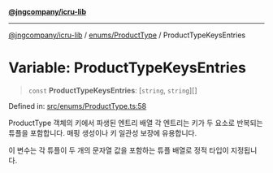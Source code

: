 [**@jngcompany/icru-lib**](../../../README.md)

***

[@jngcompany/icru-lib](../../../README.md) / [enums/ProductType](../README.md) / ProductTypeKeysEntries

# Variable: ProductTypeKeysEntries

> `const` **ProductTypeKeysEntries**: \[`string`, `string`\][]

Defined in: [src/enums/ProductType.ts:58](https://github.com/jngcompany/icru-lib/blob/d3a4d9c24074b22f396121b6f6d7c5106c66ae75/src/enums/ProductType.ts#L58)

ProductType 객체의 키에서 파생된 엔트리 배열
각 엔트리는 키가 두 요소로 반복되는 튜플을 포함합니다.
매핑 생성이나 키 일관성 보장에 유용합니다.

이 변수는 각 튜플이 두 개의 문자열 값을 포함하는 튜플 배열로 정적 타입이 지정됩니다.
